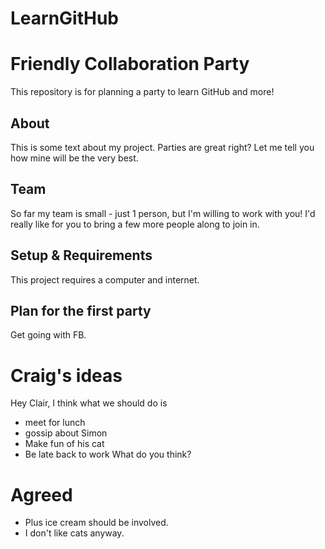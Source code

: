 # LearnGitHub
# Friendly Collaboration Party

This repository is for planning a party to learn GitHub and more!

## About
This is some text about my project.
Parties are great right? Let me tell you how mine will be the very best.

## Team
So far my team is small - just 1 person, but I'm willing to work with you!
I'd really like for you to bring a few more people along to join in.

## Setup & Requirements
This project requires a computer and internet.

## Plan for the first party
Get going with FB.


# Craig's ideas
Hey Clair, I think what we should do is 
* meet for lunch
* gossip about Simon
* Make fun of his cat
* Be late back to work
What do you think?

# Agreed
* Plus ice cream should be involved.
* I don't like cats anyway.


